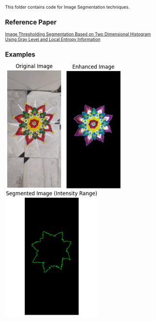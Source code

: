 This folder contains code for Image Segmentation techniques.

## Reference Paper  
[Image Thresholding Segmentation Based on Two Dimensional Histogram Using Gray Level and Local Entropy Information](https://ieeexplore.ieee.org/document/8055550)  
  

## Examples  

![Original Image](./snip82A.PNG)  ![Enhanced Image](./snip82B.PNG)  ![Segmented Image](./snip82C.PNG)
